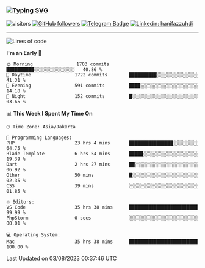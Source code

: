 ### [![Typing SVG](https://readme-typing-svg.herokuapp.com?font=lato&size=22&lines=Hi+There+👋)](https://git.io/typing-svg) 

![visitors](https://visitor-badge.glitch.me/badge?page_id=hanifazzuhdi.hanifazzuhdi)
[![GitHub followers](https://img.shields.io/github/followers/hanifazzuhdi?label=Follow&style=social)](https://github.com/hanifazzuhdi/?tab=follow) 
[![Telegram Badge](https://img.shields.io/badge/-hanif0198-blue?style=social&logo=telegram&link=https://www.t.me/hanif0198/)](https://www.t.me/hanif0198/) 
[![Linkedin: hanifazzuhdi](https://img.shields.io/badge/-hanifazzuhdi-blue?style=flat-square&logo=Linkedin&logoColor=white&link=https://www.linkedin.com/in/hanif-az-zuhdi-69688019b/)](https://www.linkedin.com/in/hanif-az-zuhdi-69688019b/) 

<hr/>

<!--START_SECTION:waka-->
![Lines of code](https://img.shields.io/badge/From%20Hello%20World%20I%27ve%20Written-27.2%20million%20lines%20of%20code-blue)

**I'm an Early 🐤** 

```text
🌞 Morning                1703 commits        ██████████░░░░░░░░░░░░░░░   40.86 % 
🌆 Daytime                1722 commits        ██████████░░░░░░░░░░░░░░░   41.31 % 
🌃 Evening                591 commits         ████░░░░░░░░░░░░░░░░░░░░░   14.18 % 
🌙 Night                  152 commits         █░░░░░░░░░░░░░░░░░░░░░░░░   03.65 % 
```


📊 **This Week I Spent My Time On** 

```text
🕑︎ Time Zone: Asia/Jakarta

💬 Programming Languages: 
PHP                      23 hrs 4 mins       ████████████████░░░░░░░░░   64.75 % 
Blade Template           6 hrs 54 mins       █████░░░░░░░░░░░░░░░░░░░░   19.39 % 
Dart                     2 hrs 27 mins       ██░░░░░░░░░░░░░░░░░░░░░░░   06.92 % 
Other                    50 mins             █░░░░░░░░░░░░░░░░░░░░░░░░   02.35 % 
CSS                      39 mins             ░░░░░░░░░░░░░░░░░░░░░░░░░   01.85 % 

🔥 Editors: 
VS Code                  35 hrs 38 mins      █████████████████████████   99.99 % 
PhpStorm                 0 secs              ░░░░░░░░░░░░░░░░░░░░░░░░░   00.01 % 

💻 Operating System: 
Mac                      35 hrs 38 mins      █████████████████████████   100.00 % 
```


 Last Updated on 03/08/2023 00:37:46 UTC
<!--END_SECTION:waka-->

